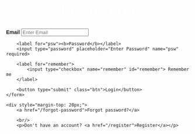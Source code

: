 <!DOCTYPE html>
<html>
<head>
<style>
body {
    font-family: Arial, sans-serif;
  background-image: url('C:/Users/Bahria/OneDrive/Pictures/Screenshots/Screenshot (129).PNG');
   background-repeat: no-repeat;

   
}
   #main{
         margin-top: 100px;
         font-family: verdana;
         font-size: 40px;
         color: white;
   }


/* Style the login container */
.login-container {
    width: 300px;
    padding: 16px;
    background-color: white;
    margin: 0 auto;
    margin-top: 100px;
    border: 1px solid black;
    border-radius: 4px;
}

/* Style the input fields */
.login-container input[type=text], .login-container input[type=password] {
    width: 90%;
    padding: 15px;
    margin: 5px 0 22px 0;
    border: none;
    background: #f1f1f1;
}

/* Style the remember me checkbox */
.login-container input[type=checkbox] {
    margin-bottom: 15px;
}

/* Style the submit button */
.login-container .btn {
    background-color: #4CAF50;
    color: white;
    padding: 14px 20px;
    margin: 8px 0;
    border: none;
    cursor: pointer;
    width: 100%;
    opacity: 0.9;
}

.login-container .btn:hover {
    opacity:1;
}

/* Style the links to other pages */
.login-container a {
    color: black;
    text-decoration: none;
}

.login-container a:hover {
    text-decoration: underline;
}
</style>
</head>
<body>

   <center><h1 id="main">Login Form</h1></center>

<div class="login-container">
    <form action="/login" method="post">
        <label for="email"><b>Email</b></label>
        <input type="text" placeholder="Enter Email" name="email" required>

        <label for="psw"><b>Password</b></label>
        <input type="password" placeholder="Enter Password" name="psw" required>

        <label for="remember">
            <input type="checkbox" name="remember" id="remember"> Remember me
        </label>

        <button type="submit" class="btn">Login</button>
    </form>

    <div style="margin-top: 20px;">
        <a href="/forgot-password">Forgot password?</a> 
        
        <br/>
        <p>Don't have an account? <a href="/register">Register</a></p>
       
</div>

</body>
</html>
